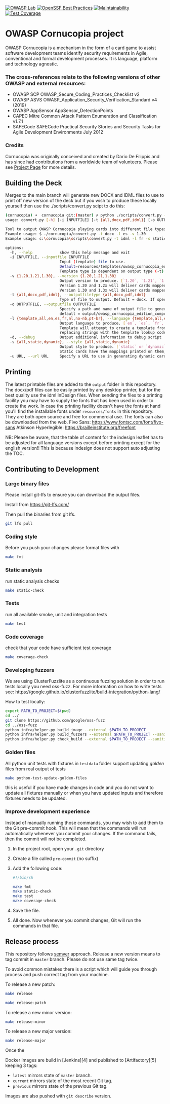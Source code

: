[![OWASP Lab](https://img.shields.io/badge/owasp-lab%20project-yellow.svg)](https://owasp.org/other_projects/)
[![OpenSSF Best Practices](https://bestpractices.coreinfrastructure.org/projects/7125/badge)](https://bestpractices.coreinfrastructure.org/projects/7125)
[![Maintainability](https://api.codeclimate.com/v1/badges/4a7cda6ef1c2932a34f9/maintainability)](https://codeclimate.com/github/OWASP/cornucopia/maintainability)
[![Test Coverage](https://api.codeclimate.com/v1/badges/4a7cda6ef1c2932a34f9/test_coverage)](https://codeclimate.com/github/OWASP/cornucopia/test_coverage)

# OWASP Cornucopia project
OWASP Cornucopia is a mechanism in the form of a card game to assist software development teams 
identify security requirements in Agile, conventional and formal development processes. 
It is language, platform and technology agnostic.

### The cross-references relate to the following versions of other OWASP and external resources:
* OWASP SCP OWASP_Secure_Coding_Practices_Checklist v2
* OWASP ASVS OWASP_Application_Security_Verification_Standard v4 (2019)
* OWASP AppSensor AppSensor_DetectionPoints
* CAPEC Mitre Common Attack Pattern Enumeration and Classification v1.7.1
* SAFECode SAFECode Practical Security Stories and Security Tasks for Agile Development Environments July 2012

### Credits
Cornucopia was originally conceived and created by Darío De Filippis 
and has since had contributions from a worldwide team of volunteers.
Please see [Project Page](https://owasp.org/www-project-cornucopia/) for more details.

## Building the Deck

Merges to the main branch will generate new DOCX and IDML files to use to print off new version of the deck but if you wish to produce these locally yourself then use the ./scripts/convert.py scipt to do this:

```bash
(cornucopia) ➜  cornucopia git:(master) ✗ python ./scripts/convert.py --help
usage: convert.py [-h] [-i INPUTFILE] [-t {all,docx,pdf,idml}] [-o OUTPUTFILE] [-l {template,all,en,es,fr,nl,no-nb,pt-br}] [-d] [-s {all,static,dynamic}] [-u URL]

Tool to output OWASP Cornucopia playing cards into different file types and languages. 
Example usage: $ ./cornucopia/convert.py -t docx -l es -v 1.30
Example usage: c:\cornucopia\scripts\convert.py -t idml -l fr -s static -v 1.30 -o 'my_output_folder/owasp_cornucopia_edition_language_version.idml'

options:
  -h, --help            show this help message and exit
  -i INPUTFILE, --inputfile INPUTFILE
                        Input (template) file to use.
                        Default=resources/templates/owasp_cornucopia_edition_lang_ver_template.(docx|idml)
                        Template type is dependent on output type (-t) or file (-o) specified.
  -v {1.20,1.21,1.30}, --version {1.20,1.21,1.30}
                        Output version to produce. [`1.20`, `1.21`, `1.30`]
                        Version 1.20 and 1.2x will deliver cards mapped to ASVS 3.0.1
                        Version 1.30 and 1.3x will deliver cards mapped to ASVS 4.0
  -t {all,docx,pdf,idml}, --outputfiletype {all,docx,pdf,idml}
                        Type of file to output. Default = docx. If specified, this overwrites the output file extension
  -o OUTPUTFILE, --outputfile OUTPUTFILE
                        Specify a path and name of output file to generate. (caution: existing file will be overwritten). 
                        default = output/owasp_cornucopia_edition_component_lang_ver.(docx|pdf|idml)
  -l {template,all,en,es,fr,nl,no-nb,pt-br}, --language {template,all,en,es,fr,nl,no-nb,pt-br}
                        Output language to produce. [`en`, `es`, `fr`, `nl`, `no-nb`, `pt-br`, `template`] 
                        Template will attempt to create a template from the english input file and 
                        replacing strings with the template lookup codes
  -d, --debug           Output additional information to debug script
  -s {all,static,dynamic}, --style {all,static,dynamic}
                        Output style to produce. [`static` or `dynamic`] 
                        Static cards have the mappings printed on them, dynamic ones a QRCode that points to an maintained list.
  -u URL, --url URL     Specify a URL to use in generating dynamic cards. (caution: URL will be suffixed with / and the card ID). 
```

## Printing

The latest printable files are added to the `output` folder in this repository.
The docx/pdf files can be easily printed by any desktop printer, but for the best quality use the idml InDesign files. When sending the files to a printing facility you may have to supply the fonts that has been used in order to create the work. 
In case the printing facility doesn't have the fonts at hand you'll find the installable fonts under `resources/fonts` in this repository. They are both open source and free for commercial use.
The fonts can also be downloaded from the web.
Fivo Sans: https://www.fontsc.com/font/fivo-sans
Atkinson Hyperlegible: https://brailleinstitute.org/freefont

NB: Please be aware, that the table of content for the indesign leaflet has to be adjusted for all language versions except before printing except for the english version!! 
This is because indesign does not support auto adjusting the TOC.

## Contributing to Development

### Large binary files

Please install git-lfs to ensure you can download the output files.

Install from https://git-lfs.com/ 

Then pull the binaries from git lfs.

```bash
git lfs pull

```

### Coding style 


Before you push your changes please format files with

```bash
make fmt
```

### Static analysis

run static analysis checks

```bash
make static-check
```

### Tests

run all available smoke, unit and integration tests

```bash
make test
```

###  Code coverage

check that your code have sufficient test coverage

```bash
make coverage-check
```

### Developing fuzzers

We are using ClusterFuzzlite as a continuous fuzzing solution in order to run tests locally you need oss-fuzz.
For more information on how to write tests see: https://google.github.io/clusterfuzzlite/build-integration/python-lang/

How to test locally:

```bash
export PATH_TO_PROJECT=$(pwd)
cd ../
git clone https://github.com/google/oss-fuzz
cd ../oss-fuzz
python infra/helper.py build_image --external $PATH_TO_PROJECT
python infra/helper.py build_fuzzers --external $PATH_TO_PROJECT --sanitizer address 
python infra/helper.py check_build --external $PATH_TO_PROJECT --sanitizer address
```

### Golden files

All python unit tests with fixtures in `testdata` folder support updating _golden_ files from real output of tests

```bash
make python-test-update-golden-files
```

this is useful if you have made changes in code and you do not want to update
all fixtures manually or when you have updated inputs and therefore fixtures
needs to be updated.

### Improve development experience

Instead of manually running those commands, you may wish to add them to the Git
pre-commit hook. This will mean that the commands will run automatically
whenever you commit your changes. If the command fails, then the commit will not
be completed.

1. In the project root, open your `.git` directory
2. Create a file called `pre-commit` (no suffix)
3. Add the following code:

    ```bash
    #!/bin/sh

    make fmt
    make static-check
    make test
    make coverage-check
    ```

4. Save the file.
5. All done. Now whenever you commit changes, Git will run the commands in that
   file.

## Release process

This repository follows [semver](https://semver.org/) approach. Release a new
version means to tag commit in `master` branch. Please do not use same tag
twice.

To avoid common mistakes there is a script which will guide you through process
and push correct tag from your machine.


To release a new patch:

```bash
make release
```

```bash
make release-patch
```

To release a new minor version:

```bash
make release-minor
```
To release a new major version:

```bash
make release-major
```

Once the 

Docker images are build in [Jenkins][4] and published to [Artifactory][5]
keeping 3 tags:

- `latest` mirrors state of `master` branch.
- `current` mirrors state of the most recent Git tag.
- `previous` mirrors state of the previous Git tag.

Images are also pushed with `git describe` version.
